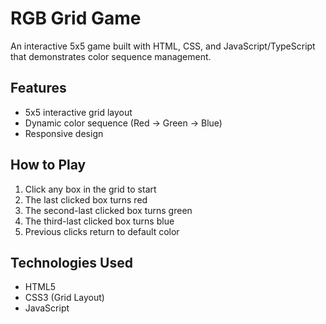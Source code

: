 # RGB Grid Game

An interactive 5x5  game built with HTML, CSS, and JavaScript/TypeScript that demonstrates color sequence management.

## Features

- 5x5 interactive grid layout
- Dynamic color sequence (Red → Green → Blue)
- Responsive design

## How to Play

1. Click any box in the grid to start
2. The last clicked box turns red
3. The second-last clicked box turns green
4. The third-last clicked box turns blue
5. Previous clicks return to default color

## Technologies Used

- HTML5
- CSS3 (Grid Layout)
- JavaScript

